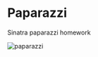 # Paparazzi

Sinatra paparazzi homework

![paparazzi](http://michaelhyatt.com/wp-content/uploads/2011/09/iStock_000006003063Small.jpg)
